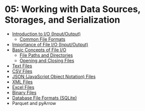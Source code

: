 # 05: Working with Data Sources, Storages, and Serialization

- [Introduction to I/O (Input/Output)](https://github.com/behnamyazdan/PythonForDataEngineeringCourse/blob/main/05-WorkingWithDataSourcesAndSerialization/01-IntroductionToIO.md) 
  - [Common File Formats](https://github.com/behnamyazdan/PythonForDataEngineeringCourse/blob/main/05-WorkingWithDataSourcesAndSerialization/01-IntroductionToIO.md#common-file-formats-and-their-uses)
- [Importance of File I/O (Input/Output)](https://github.com/behnamyazdan/PythonForDataEngineeringCourse/blob/main/05-WorkingWithDataSourcesAndSerialization/02-ImportanceOfFileInputAndOutput.md)
- [Basic Concepts of File I/O](https://github.com/behnamyazdan/PythonForDataEngineeringCourse/blob/main/05-WorkingWithDataSourcesAndSerialization/03-BasicConceptsOfFileIO.md)
  - [File Paths and Directories](https://github.com/behnamyazdan/PythonForDataEngineeringCourse/blob/main/05-WorkingWithDataSourcesAndSerialization/04-FilePathsAndDirectories.md)
  - [Opening and Closing Files](https://github.com/behnamyazdan/PythonForDataEngineeringCourse/blob/main/05-WorkingWithDataSourcesAndSerialization/05-OpeningAndClosingFiles.md)
- [Text Files](https://github.com/behnamyazdan/PythonForDataEngineeringCourse/blob/main/05-WorkingWithDataSourcesAndSerialization/06-TextFiles.md)
- [CSV Files](https://github.com/behnamyazdan/PythonForDataEngineeringCourse/blob/main/05-WorkingWithDataSourcesAndSerialization/07-CsvFiles.md)
- [JSON (JavaScript Object Notation) Files](https://github.com/behnamyazdan/PythonForDataEngineeringCourse/blob/main/05-WorkingWithDataSourcesAndSerialization/08-JsonFiles.md)
- [XML Files](https://github.com/behnamyazdan/PythonForDataEngineeringCourse/blob/main/05-WorkingWithDataSourcesAndSerialization/09-XmlFiles.md)
- [Excel Files](https://github.com/behnamyazdan/PythonForDataEngineeringCourse/blob/main/05-WorkingWithDataSourcesAndSerialization/10-ExcelFiles.md)
- [Binary Files](https://github.com/behnamyazdan/PythonForDataEngineeringCourse/blob/main/05-WorkingWithDataSourcesAndSerialization/11-BinaryFiles.md)
- [Database File Formats (SQLite)](https://github.com/behnamyazdan/PythonForDataEngineeringCourse/blob/main/05-WorkingWithDataSourcesAndSerialization/12-DatabaseFileFormat(SQLite).md)
- Parquet and pyArrow